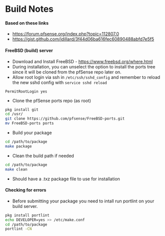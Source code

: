 
Build Notes
===

#### Based on these links
 * https://forum.pfsense.org/index.php?topic=112807.0
 * https://gist.github.com/jdillard/3f44d06ba616fec60890488abfd7e5f5

#### FreeBSD (build) server
 * Download and Install FreeBSD - https://www.freebsd.org/where.html
 * During installation, you can unselect the option to install the ports tree since it will be cloned from the pfSense repo later on.
 * Allow root login via ssh in `/etc/ssh/sshd_config` and remember to reload the new sshd config with `service sshd reload`
 ```
PermitRootLogin yes
```
 * Clone the pfSense ports repo (as root)
```bash
pkg install git
cd /usr/
git clone https://github.com/pfsense/FreeBSD-ports.git
mv FreeBSD-ports ports
```

 * Build your package
 ```bash
cd /path/to/package
make package
```
 * Clean the build path if needed
 ```bash
cd /path/to/package
make clean
```
 * Should have a .txz package file to use for installation 

#### Checking for errors
 * Before submitting your package you need to intall run portlint on your build server.
```bash
pkg install portlint
echo DEVELOPER=yes >> /etc/make.conf
cd /path/to/package
portlint -CN
```
